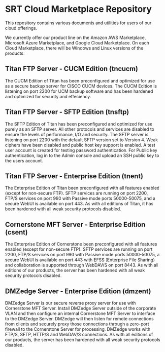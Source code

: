 # SRT Cloud Marketplace Repository

This repository contains various documents and utilities for users of our cloud offerings. 

We currently offer our product line on the Amazon AWS Marketplace, Microsoft Azure Marketplace, and Google Cloud Marketplace. On
each Cloud Marketplace, there will be Windows and Linux versions of the products.

## Titan FTP Server - CUCM Edition (tncucm)

The CUCM Edition of Titan has been preconfigured and optimized for use as a secure backup server for CISCO CUCM devices. The CUCM
Edition is listening on port 2200 for UCM backup software and has been hardened and optimized for security and effeciency.

## Titan FTP Server - SFTP Edition (tnsftp)

The SFTP Edition of Titan has been preconfigured and optimized for use purely as an SFTP server. All other protocols and services are 
disabled to ensure the levels of performance, I/O and security. The SFTP server is listening on port 2200 with the default SFTP
version set to Version 4. Weak ciphers have been disabled and public host key support is enabled. A test user account is created
for testing password authentication. For Public key authentication, log in to the Admin console and upload an SSH public key to the
users account.

## Titan FTP Server - Enterprise Edition (tnent)

The Enterprise Edition of Titan been preconfigured with all features enabled (except for non-secure FTP). SFTP services are running
on port 2200, FTP/S services on port 990 with Passive mode ports 50000-50075, and a secure WebUI is available on port 443. As with
all editions of Titan, it has been hardened with all weak security protocols disabled.

## Cornerstone MFT Server - Enterprise Edition (csent)

The Enterprise Edition of Cornerstone been preconfigured with all features enabled (except for non-secure FTP). SFTP services are running
on port 2200, FTP/S services on port 990 with Passive mode ports 50000-50075, a secure WebUI is available on port 443 with EFSS (Enterprise File Sharing)
and collaboration is supported through WebDAV/S on port 8443. As with all editions of our products, the server has been
hardened with all weak security protocols disabled.

## DMZedge Server - Enterprise Edition (dmzent)
DMZedge Server is our secure reverse proxy server for use with Cornerstone MFT Server. Install DMZedge Server outside of the corporate
VLAN and then configure an internal Cornerstone MFT Server to interface to the DMZedge Server. DMZedge will then listen
for remote connections from clients and securely proxy those connections through a zero-port firewall to the Cornerstone
Server for processing. DMZedge works with FTP/S, SFTP, HTTP/S and WebDAV/S connections.  As with all editions of our 
products, the server has been hardened with all weak security protocols disabled.


